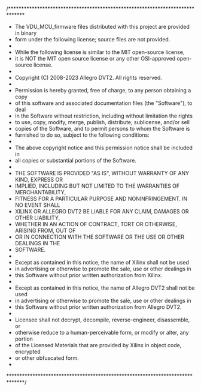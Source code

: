 /******************************************************************************
* The VDU_MCU_firmware files distributed with this project are provided in binary
* form under the following license; source files are not provided.
*
* While the following license is similar to the MIT open-source license,
* it is NOT the MIT open source license or any other OSI-approved open-source license.
*
* Copyright (C) 2008-2023 Allegro DVT2.  All rights reserved.
*
* Permission is hereby granted, free of charge, to any person obtaining a copy
* of this software and associated documentation files (the "Software"), to deal
* in the Software without restriction, including without limitation the rights
* to use, copy, modify, merge, publish, distribute, sublicense, and/or sell
* copies of the Software, and to permit persons to whom the Software is
* furnished to do so, subject to the following conditions:
*
* The above copyright notice and this permission notice shall be included in
* all copies or substantial portions of the Software.
*
* THE SOFTWARE IS PROVIDED "AS IS", WITHOUT WARRANTY OF ANY KIND, EXPRESS OR
* IMPLIED, INCLUDING BUT NOT LIMITED TO THE WARRANTIES OF MERCHANTABILITY,
* FITNESS FOR A PARTICULAR PURPOSE AND NONINFRINGEMENT. IN NO EVENT SHALL
* XILINX OR ALLEGRO DVT2 BE LIABLE FOR ANY CLAIM, DAMAGES OR OTHER LIABILITY,
* WHETHER IN AN ACTION OF CONTRACT, TORT OR OTHERWISE, ARISING FROM, OUT OF
* OR IN CONNECTION WITH THE SOFTWARE OR THE USE OR OTHER DEALINGS IN THE
* SOFTWARE.
*
* Except as contained in this notice, the name of Xilinx shall not be used
* in advertising or otherwise to promote the sale, use or other dealings in
* this Software without prior written authorization from Xilinx.
*
* Except as contained in this notice, the name of Allegro DVT2 shall not be used
* in advertising or otherwise to promote the sale, use or other dealings in
* this Software without prior written authorization from Allegro DVT2.
*
* Licensee shall not decrypt, decompile, reverse-engineer, disassemble, or
* otherwise reduce to a human-perceivable form, or modify or alter, any portion
* of the Licensed Materials that are provided by Xilinx in object code, encrypted
* or other obfuscated form.
*
******************************************************************************/
